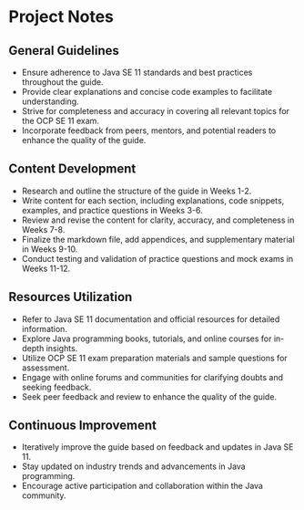 # Project Notes

## General Guidelines
- Ensure adherence to Java SE 11 standards and best practices throughout the guide.
- Provide clear explanations and concise code examples to facilitate understanding.
- Strive for completeness and accuracy in covering all relevant topics for the OCP SE 11 exam.
- Incorporate feedback from peers, mentors, and potential readers to enhance the quality of the guide.

## Content Development
- Research and outline the structure of the guide in Weeks 1-2.
- Write content for each section, including explanations, code snippets, examples, and practice questions in Weeks 3-6.
- Review and revise the content for clarity, accuracy, and completeness in Weeks 7-8.
- Finalize the markdown file, add appendices, and supplementary material in Weeks 9-10.
- Conduct testing and validation of practice questions and mock exams in Weeks 11-12.

## Resources Utilization
- Refer to Java SE 11 documentation and official resources for detailed information.
- Explore Java programming books, tutorials, and online courses for in-depth insights.
- Utilize OCP SE 11 exam preparation materials and sample questions for assessment.
- Engage with online forums and communities for clarifying doubts and seeking feedback.
- Seek peer feedback and review to enhance the quality of the guide.

## Continuous Improvement
- Iteratively improve the guide based on feedback and updates in Java SE 11.
- Stay updated on industry trends and advancements in Java programming.
- Encourage active participation and collaboration within the Java community.
